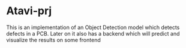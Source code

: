 # Atavi-prj
This is an implementation of an Object Detection model which detects defects in a PCB. Later on it also has a backend which will predict and visualize the results on some frontend
